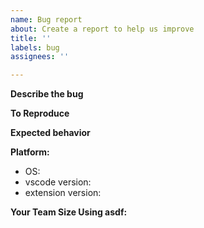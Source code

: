```yaml
---
name: Bug report
about: Create a report to help us improve
title: ''
labels: bug
assignees: ''

---
```


**Describe the bug**
<!--- A clear and concise description of what the bug is. --->

**To Reproduce**
<!--- Steps to reproduce the behavior: --->

**Expected behavior**
<!--- A clear and concise description of what you expected to happen. --->

**Platform:** 
 - OS: 
 - vscode version:
 - extension version:

**Your Team Size Using asdf:**
<!--- How many team members using asdf, will help to improve the product --->
